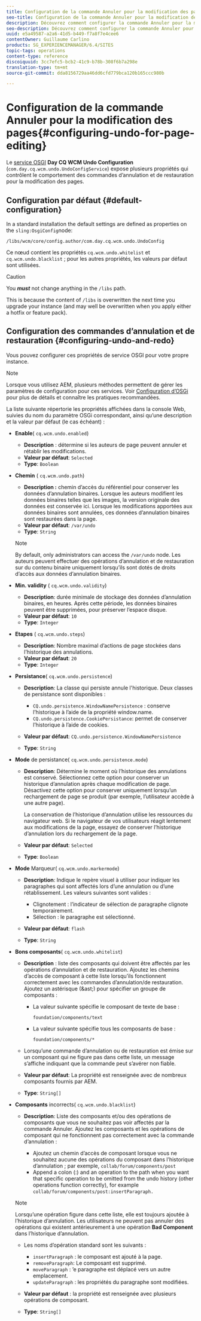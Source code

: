```yaml
---
title: Configuration de la commande Annuler pour la modification des pages
seo-title: Configuration de la commande Annuler pour la modification des pages
description: Découvrez comment configurer la commande Annuler pour la modification des pages dans AEM.
seo-description: Découvrez comment configurer la commande Annuler pour la modification des pages dans AEM.
uuid: e5a49587-a2a6-41d5-b449-f7a8f7e4cee6
contentOwner: Guillaume Carlino
products: SG_EXPERIENCEMANAGER/6.4/SITES
topic-tags: operations
content-type: reference
discoiquuid: 3cc7efc5-bcb2-41c9-b78b-308f6b7a298e
translation-type: tm+mt
source-git-commit: dda8156729aa46dd6cfd779bca120b165ccc980b

---
```



# Configuration de la commande Annuler pour la modification des pages{#configuring-undo-for-page-editing}

Le [service OSGI](/help/sites-deploying/configuring-osgi.md) **Day CQ WCM Undo Configuration** (`com.day.cq.wcm.undo.UndoConfigService`) expose plusieurs propriétés qui contrôlent le comportement des commandes d’annulation et de restauration pour la modification des pages.

## Configuration par défaut {#default-configuration}

In a standard installation the default settings are defined as properties on the `sling:OsgiConfig`node:

`/libs/wcm/core/config.author/com.day.cq.wcm.undo.UndoConfig`

Ce nœud contient les propriétés `cq.wcm.undo.whitelist` et `cq.wcm.undo.blacklist` ; pour les autres propriétés, les valeurs par défaut sont utilisées.

>[!CAUTION]
>
>You ***must*** not change anything in the `/libs` path.
>
>This is because the content of `/libs` is overwritten the next time you upgrade your instance (and may well be overwritten when you apply either a hotfix or feature pack).

## Configuration des commandes d’annulation et de restauration {#configuring-undo-and-redo}

Vous pouvez configurer ces propriétés de service OSGI pour votre propre instance.

>[!NOTE]
>
>Lorsque vous utilisez AEM, plusieurs méthodes permettent de gérer les paramètres de configuration pour ces services. Voir [Configuration d’OSGi](/help/sites-deploying/configuring-osgi.md) pour plus de détails et connaître les pratiques recommandées.

La liste suivante répertorie les propriétés affichées dans la console Web, suivies du nom du paramètre OSGi correspondant, ainsi qu’une description et la valeur par défaut (le cas échéant) :

* **Enable**( `cq.wcm.undo.enabled`)

   * **Description** : détermine si les auteurs de page peuvent annuler et rétablir les modifications.
   * **Valeur par défaut**: `Selected`
   * **Type**: `Boolean`

* **Chemin**
( `cq.wcm.undo.path`)

   * **Description :** chemin d’accès du référentiel pour conserver les données d’annulation binaires. Lorsque les auteurs modifient les données binaires telles que les images, la version originale des données est conservée ici. Lorsque les modifications apportées aux données binaires sont annulées, ces données d’annulation binaires sont restaurées dans la page.
   * **Valeur par défaut**: `/var/undo`
   * **Type**: `String`
   >[!NOTE]
   >
   >By default, only administrators can access the `/var/undo` node. Les auteurs peuvent effectuer des opérations d’annulation et de restauration sur du contenu binaire uniquement lorsqu’ils sont dotés de droits d’accès aux données d’annulation binaires.

* **Min. validity**
( `cq.wcm.undo.validity`)

   * **Description**: durée minimale de stockage des données d’annulation binaires, en heures. Après cette période, les données binaires peuvent être supprimées, pour préserver l’espace disque.
   * **Valeur par défaut**: `10`
   * **Type**: `Integer`

* **Etapes**
( `cq.wcm.undo.steps`)

   * **Description**: Nombre maximal d’actions de page stockées dans l’historique des annulations.
   * **Valeur par défaut**: `20`
   * **Type**: `Integer`

* **Persistance**( `cq.wcm.undo.persistence`)

   * **Description**: La classe qui persiste annule l&#39;historique. Deux classes de persistance sont disponibles :

      * `CQ.undo.persistence.WindowNamePersistence` : conserve l’historique à l’aide de la propriété window.name.
      * `CQ.undo.persistence.CookiePersistance`: permet de conserver l’historique à l’aide de cookies.
   * **Valeur par défaut**: `CQ.undo.persistence.WindowNamePersistence`
   * **Type**: `String`


* **Mode** de persistance( `cq.wcm.undo.persistence.mode`)

   * **Description**: Détermine le moment où l’historique des annulations est conservé. Sélectionnez cette option pour conserver un historique d’annulation après chaque modification de page. Désactivez cette option pour conserver uniquement lorsqu’un rechargement de page se produit (par exemple, l’utilisateur accède à une autre page).

        La conservation de l’historique d’annulation utilise les ressources du navigateur web. Si le navigateur de vos utilisateurs réagit lentement aux modifications de la page, essayez de conserver l’historique d’annulation lors du rechargement de la page.

   * **Valeur par défaut**: `Selected`
   * **Type**: `Boolean`

* **Mode** Marqueur( `cq.wcm.undo.markermode`)

   * **Description**: Indique le repère visuel à utiliser pour indiquer les paragraphes qui sont affectés lors d’une annulation ou d’une rétablissement. Les valeurs suivantes sont valides :

      * Clignotement : l’indicateur de sélection de paragraphe clignote temporairement.
      * Sélection : le paragraphe est sélectionné.
   * **Valeur par défaut**: `flash`
   * **Type**: `String`


* **Bons composants**( `cq.wcm.undo.whitelist`)

   * **Description** : liste des composants qui doivent être affectés par les opérations d’annulation et de restauration. Ajoutez les chemins d’accès de composant à cette liste lorsqu’ils fonctionnent correctement avec les commandes d’annulation/de restauration. Ajoutez un astérisque (&amp;ast;) pour spécifier un groupe de composants :

      * La valeur suivante spécifie le composant de texte de base :

         `foundation/components/text`

      * La valeur suivante spécifie tous les composants de base :

         `foundation/components/*`
   * Lorsqu’une commande d’annulation ou de restauration est émise sur un composant qui ne figure pas dans cette liste, un message s’affiche indiquant que la commande peut s’avérer non fiable.

   * **Valeur par défaut**: La propriété est renseignée avec de nombreux composants fournis par AEM.
   * **Type**: `String[]`


* **Composants** incorrects( `cq.wcm.undo.blacklist`)

   * **Description**: Liste des composants et/ou des opérations de composants que vous ne souhaitez pas voir affectés par la commande Annuler. Ajoutez les composants et les opérations de composant qui ne fonctionnent pas correctement avec la commande d’annulation :

      * Ajoutez un chemin d’accès de composant lorsque vous ne souhaitez aucune des opérations du composant dans l’historique d’annulation ; par exemple, `collab/forum/components/post`
      * Append a colon (:) and an operation to the path when you want that specific operation to be omitted from the undo history (other operations function correctly), for example `collab/forum/components/post:insertParagraph.`
   >[!NOTE]
   >
   >Lorsqu’une opération figure dans cette liste, elle est toujours ajoutée à l’historique d’annulation. Les utilisateurs ne peuvent pas annuler des opérations qui existent antérieurement à une opération **Bad Component** dans l’historique d’annulation.

   * Les noms d’opération standard sont les suivants :

      * `insertParagraph` : le composant est ajouté à la page.
      * `removeParagraph`: Le composant est supprimé.
      * `moveParagraph` : ’e paragraphe est déplacé vers un autre emplacement.
      * `updateParagraph` : les propriétés du paragraphe sont modifiées.
   * **Valeur par défaut** : la propriété est renseignée avec plusieurs opérations de composant.
   * **Type**: `String[]`




